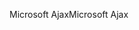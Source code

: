 <span data-ttu-id="fb692-101">Microsoft Ajax</span><span class="sxs-lookup"><span data-stu-id="fb692-101">Microsoft Ajax</span></span>